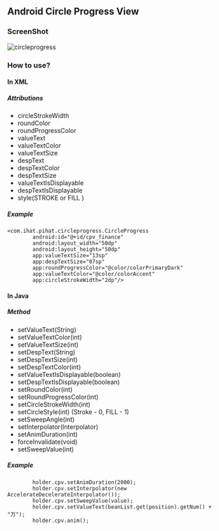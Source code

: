## Android Circle Progress View
### ScreenShot
![circleprogress](https://github.com/pihat/Android_CircleProgress/blob/master/screenshot/circleprogress.gif)    
### How to use?
#### In XML
##### Attributions
* circleStrokeWidth
* roundColor
* roundProgressColor
* valueText
* valueTextColor
* valueTextSize
* despText
* despTextColor
* despTextSize
* valueTextIsDisplayable
* despTextIsDisplayable
* style(STROKE or FILL )
        
##### Example
```
<com.ihat.pihat.circleprogress.CircleProgress
        android:id="@+id/cpv_finance"
        android:layout_width="50dp"
        android:layout_height="50dp"
        app:valueTextSize="13sp"
        app:despTextSize="07sp"
        app:roundProgressColor="@color/colorPrimaryDark"
        app:valueTextColor="@color/colorAccent"
        app:circleStrokeWidth="2dp"/>
```

        
#### In Java
##### Method
*  setValueText(String)
*  setValueTextColor(int)
*  setValueTextSize(int)
*  setDespText(String)
*  setDespTextSize(int)
* setDespTextColor(int)
* setValueTextIsDisplayable(boolean)
* setDespTextIsDisplayable(boolean)
* setRoundColor(int)
* setRoundProgressColor(int)
* setCircleStrokeWidth(int)
* setCircleStyle(int)   (Stroke - 0, FILL - 1)
* setSweepAngle(int)
* setInterpolator(Interpolator)
* setAnimDuration(int)
* forceInvalidate(void)
*  setSweepValue(int)  

##### Example
```
        holder.cpv.setAnimDuration(2000);
        holder.cpv.setInterpolator(new AccelerateDecelerateInterpolator());
        holder.cpv.setSweepValue(value);
        holder.cpv.setValueText(beanList.get(position).getNum() + "万");
        holder.cpv.anim();
```
